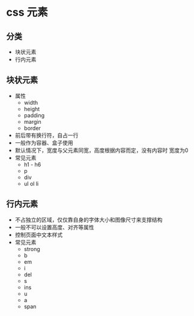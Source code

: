 # css 元素

## 分类

- 块状元素
- 行内元素

## 块状元素

- 属性
  - width
  - height
  - padding
  - margin
  - border
- 前后带有换行符，自占一行
- 一般作为容器、盒子使用
- 默认情况下，宽度与父元素同宽，高度根据内容而定，没有内容时 宽度为0
- 常见元素
  - h1 - h6
  - p
  - div
  - ul ol li

## 行内元素

- 不占独立的区域，仅仅靠自身的字体大小和图像尺寸来支撑结构
- 一般不可以设置高度、对齐等属性
- 控制页面中文本样式
- 常见元素
  - strong
  - b
  - em
  - i
  - del
  - s
  - ins
  - u
  - a
  - span
